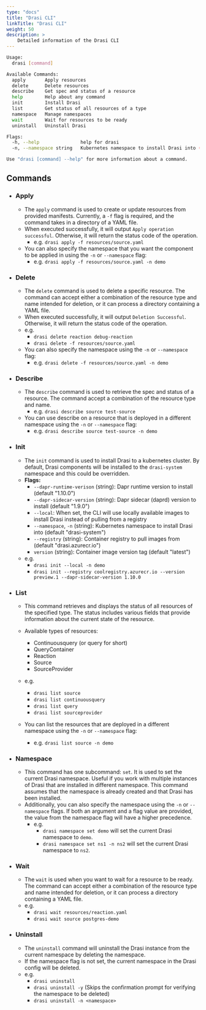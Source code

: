 ```yaml
---
type: "docs"
title: "Drasi CLI"
linkTitle: "Drasi CLI"
weight: 50
description: >
    Detailed information of the Drasi CLI
---
```

```bash
Usage:
  drasi [command]

Available Commands:
  apply       Apply resources
  delete      Delete resources
  describe    Get spec and status of a resource
  help        Help about any command
  init        Install Drasi
  list        Get status of all resources of a type
  namespace   Manage namespaces
  wait        Wait for resources to be ready
  uninstall   Uninstall Drasi

Flags:
  -h, --help               help for drasi
  -n, --namespace string   Kubernetes namespace to install Drasi into (default "drasi-system")

Use "drasi [command] --help" for more information about a command.
```
## Commands

- ### Apply
    - The `apply` command is used to create or update resources from provided manifests. Currently, a `-f` flag is required, and the command takes in a directory of a YAML file.
    - When executed successfully, it will output `Apply operation successful`. Otherwise, it will return the status code of the operation.
      - e.g. `drasi apply -f resources/source.yaml`
    - You can also specify the namespace that you want the component to be applied in using the `-n` or `--namespace` flag:
      - e.g. `drasi apply -f resources/source.yaml -n demo`

- ### Delete
    - The `delete` command is used to delete a specific resource. The command can accept either a combination of the resource type and name intended for deletion, or it can process a directory containing a YAML file.
    - When executed successfully, it will output `Deletion Successful`. Otherwise, it will return the status code of the operation.
    - e.g. 
      - `drasi delete reaction debug-reaction`
      - `drasi delete -f resources/source.yaml`
    - You can also specify the namespace using the `-n` or `--namespace` flag:
      - e.g. `drasi delete -f resources/source.yaml -n demo`

- ### Describe
    - The `describe` command is used to retrieve the spec and status of a resource. The command accept a combination of the resource type and name.
      - e.g. `drasi describe source test-source`
    - You can use describe on a resource that is deployed in a different namespace using the `-n` or `--namespace` flag:
      - e.g. `drasi describe source test-source -n demo`

- ### Init
    - The `init` command is used to install Drasi to a kubernetes cluster. By default, Drasi components will be installed to the `drasi-system` namespace and this could be overridden.
    - **Flags:**
      - `--dapr-runtime-verison` (string): Dapr runtime version to install (default "1.10.0")
      - `--dapr-sidecar-version` (string): Dapr sidecar (daprd) version to install (default "1.9.0")
      - `--local`: When set, the CLI will use locally available images to install Drasi instead of pulling from a registry
      - `--namespace`, `-n` (string): Kubernetes namespace to install Drasi into (default "drasi-system")
      - `--registry` (string): Container registry to pull images from (default "drasi.azurecr.io")
      - `version` (string):  Container image version tag (default "latest")
    - e.g.
      - `drasi init --local -n demo`
      - `drasi init --registry coolregistry.azurecr.io --version preview.1 --dapr-sidecar-version 1.10.0`

- ### List
    - This command retrieves and displays the status of all resources of the specified type. The status includes various fields that provide information about the current state of the resource.
    - Available types of resources:
      - Continuousquery (or query for short)
      - QueryContainer
      - Reaction
      - Source
      - SourceProvider 

    - e.g.
      - `drasi list source`
      - `drasi list continuousquery`
      - `drasi list query`
      - `drasi list sourceprovider`
    - You can list the resources that are deployed in a different namespace using the `-n` or `--namespace` flag:
      - e.g. `drasi list source -n demo`

- ### Namespace
    - This command has one subcommand: `set`. It is used to set the current Drasi namespace. Useful if you work with multiple instances of Drasi that are installed in different namespace. This command assumes that the namespace is already created and that Drasi has been installed.
    - Additionally, you can also specify the namespace using the `-n` or `--namespace` flags. If both an argument and a flag value are provided, the value from the namespace flag will have a higher precedence.
      - e.g. 
        - `drasi namespace set demo` will set the current Drasi namespace to `demo`. 
        - `drasi namespace set ns1 -n ns2` will set the current Drasi namespace to `ns2`.

- ### Wait
    - The `wait` is used when you want to wait for a resource to be ready. The command can accept either a combination of the resource type and name intended for deletion, or it can process a directory containing a YAML file.
    - e.g.
      - `drasi wait resources/reaction.yaml`
      - `drasi wait source postgres-demo`

- ### Uninstall
    - The `uninstall` command will uninstall the Drasi instance from the current namespace by deleting the namespace. 
    - If the namespace flag is not set, the current namespace in the Drasi config will be deleted.
    - e.g.
      - `drasi uninstall`
      - `drasi uninstall -y` (Skips the confirmation prompt for verifying the namespace to be deleted)
      - `drasi uninstall -n <namespace>`